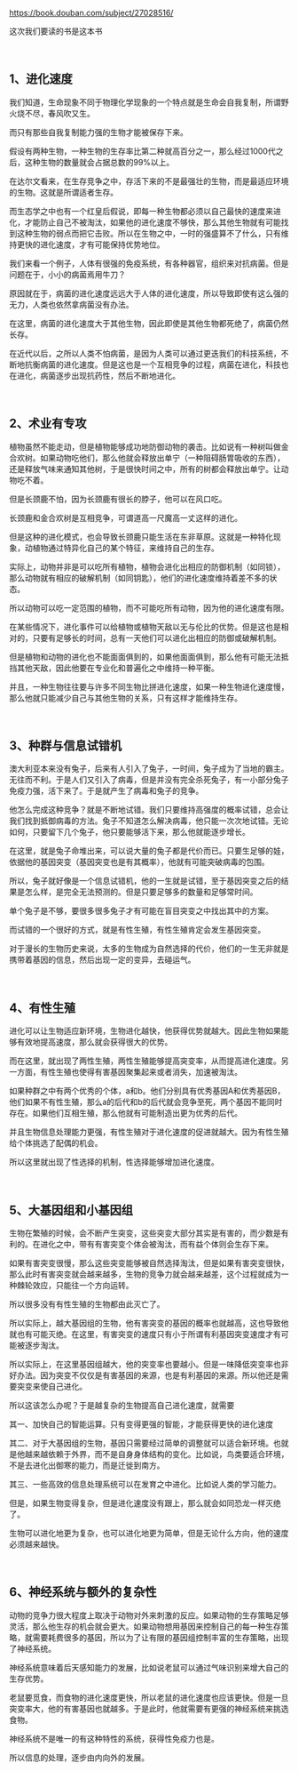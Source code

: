<p></p><a href="http://link.zhihu.com/?target=https%3A//book.douban.com/subject/27028516/" data-draft-node="block" data-draft-type="link-card" class=" external" target="_blank" rel="nofollow noreferrer"><span class="invisible">https://</span><span class="visible">book.douban.com/subject</span><span class="invisible">/27028516/</span><span class="ellipsis"></span></a><p data-pid="kwgu4wRT">这次我们要读的书是这本书</p><p><br></p><h2>1、进化速度</h2><p data-pid="NxpagJ6I">我们知道，生命现象不同于物理化学现象的一个特点就是生命会自我复制，所谓野火烧不尽，春风吹又生。</p><p data-pid="xvYvNRFq">而只有那些自我复制能力强的生物才能被保存下来。</p><p data-pid="0B4DZE6l">假设有两种生物，一种生物的生存率比第二种就高百分之一，那么经过1000代之后，这种生物的数量就会占据总数的99%以上。</p><p data-pid="bCH9eDqw">在达尔文看来，在生存竞争之中，存活下来的不是最强壮的生物，而是最适应环境的生物。这就是所谓适者生存。</p><p data-pid="nJhHHyxx">而生态学之中也有一个红皇后假说，即每一种生物都必须以自己最快的速度来进化，才能防止自己不被淘汰，如果他的进化速度不够快，那么其他生物就有可能找到这种生物的弱点而把它击败。所以在生物之中，一时的强盛算不了什么，只有维持更快的进化速度，才有可能保持优势地位。</p><p data-pid="myh1q1b8">我们来看一个例子，人体有很强的免疫系统，有各种器官，组织来对抗病菌。但是问题在于，小小的病菌焉用牛刀？</p><p data-pid="cdM3ZZ5h">原因就在于，病菌的进化速度远远大于人体的进化速度，所以导致即使有这么强的无力，人类也依然拿病菌没有办法。</p><p data-pid="QW8OO1Ws">在这里，病菌的进化速度大于其他生物，因此即使是其他生物都死绝了，病菌仍然长存。</p><p data-pid="gLhJP05M">在近代以后，之所以人类不怕病菌，是因为人类可以通过更迭我们的科技系统，不断地抗衡病菌的进化速度。但是这也是一个互相竞争的过程，病菌在进化，科技也在进化，病菌逐步出现抗药性，然后不断地进化。</p><p><br></p><h2>2、术业有专攻</h2><p data-pid="wn4HFQZR">植物虽然不能走动，但是植物能够成功地防御动物的袭击。比如说有一种树叫做金合欢树。如果动物吃他们，那么他就会释放出单宁（一种阻碍肠胃吸收的东西），还是释放气味来通知其他树，于是很快时间之中，所有的树都会释放出单宁。让动物吃不着。</p><p data-pid="E6BMApyu">但是长颈鹿不怕，因为长颈鹿有很长的脖子，他可以在风口吃。</p><p data-pid="Y5gCHBXl">长颈鹿和金合欢树是互相竞争，可谓道高一尺魔高一丈这样的进化。</p><p data-pid="3JY4LO2z">但是这种的进化模式，也会导致长颈鹿只能生活在东非草原。这就是一种特化现象，动植物通过特异化自己的某个特征，来维持自己的生存。</p><p data-pid="jahLG0jH">实际上，动物并非是可以吃所有植物，植物会进化出相应的防御机制（如同锁），那么动物就有相应的破解机制（如同钥匙），他们的进化速度维持着差不多的状态。</p><p data-pid="HvUU381S">所以动物可以吃一定范围的植物，而不可能吃所有动物，因为他的进化速度有限。</p><p data-pid="O-vITvlE">在某些情况下，进化事件可以给植物或植物天敌以无与伦比的优势。但是这也是相对的，只要有足够长的时间，总有一天他们可以进化出相应的防御或破解机制。</p><p data-pid="USThpeu-">但是植物和动物的进化也不能面面俱到的，如果他面面俱到，那么他有可能无法抵挡其他天敌，因此他要在专业化和普遍化之中维持一种平衡。</p><p data-pid="RDyViBE_">并且，一种生物往往要与许多不同生物比拼进化速度，如果一种生物进化速度慢，那么他就只能减少自己与其他生物的关系，只有这样才能维持生存。</p><p><br></p><h2>3、种群与信息试错机</h2><p data-pid="JslqbZrE">澳大利亚本来没有兔子，后来有人引入了兔子，一时间，兔子成为了当地的霸主。无往而不利。于是人们又引入了病毒，但是并没有完全杀死兔子，有一小部分兔子免疫力强，活下来了。于是就产生了病毒和兔子的竞争。</p><p data-pid="6bUkS-Hx">他怎么完成这种竞争？就是不断地试错。我们只要维持高强度的概率试错，总会让我们找到抵御病毒的方法。兔子不知道怎么解决病毒，他只能一次次地试错。无论如何，只要留下几个兔子，他只要能够活下来，那么他就能逐步增长。</p><p data-pid="izUG3TWv">在这里，就是兔子命堆出来，可以说大量的兔子都是代价而已。只要生足够的娃，依据他的基因突变（基因突变也是有其概率），他就有可能突破病毒的包围。</p><p data-pid="4Ow_M27s">所以，兔子就好像是一个信息试错机，他的一生就是试错，至于基因突变之后的结果是怎么样，是完全无法预测的。但是只要足够多的数量和足够常时间。</p><p data-pid="DXPviBvs">单个兔子是不够，要很多很多兔子才有可能在盲目突变之中找出其中的方案。</p><p data-pid="Z7QY2BrF">而试错的一个很好的方式，就是有性生殖，有性生殖肯定会发生基因突变。</p><p data-pid="lz9FBSKi">对于漫长的生物历史来说，太多的生物成为自然选择的代价，他们的一生无非就是携带着基因的信息，然后出现一定的变异，去碰运气。</p><p><br></p><h2>4、有性生殖</h2><p data-pid="kv7T98Yk">进化可以让生物适应新环境，生物进化越快，他获得优势就越大。因此生物如果能够有效地提高速度，那么就会获得很大的优势。</p><p data-pid="VKgdZYCV">而在这里，就出现了两性生殖，两性生殖能够提高突变率，从而提高进化速度。另一方面，有性生殖也使得有害基因聚集起来或者消失，加速被淘汰。</p><p data-pid="9BdoPknD">如果种群之中有两个优秀的个体，a和b。他们分别具有优秀基因A和优秀基因B，他们如果不有性生殖，那么a的后代和b的后代就会竞争至死，两个基因不能同时存在。如果他们互相生殖，那么他就有可能制造出更为优秀的后代。</p><p data-pid="GbCAa87E">并且生物信息处理能力更强，有性生殖对于进化速度的促进就越大。因为有性生殖给个体挑选了配偶的机会。</p><p data-pid="dpxSmOuj">所以这里就出现了性选择的机制，性选择能够增加进化速度。</p><p><br></p><h2>5、大基因组和小基因组</h2><p data-pid="KIEefCub">生物在繁殖的时候，会不断产生突变，这些突变大部分其实是有害的，而少数是有利的。在进化之中，带有有害突变个体会被淘汰，而有益个体则会生存下来。</p><p data-pid="wjRaNIuR">如果有害突变很慢，那么这些突变能够被自然选择淘汰，但是如果有害突变很快，那么此时有害突变就会越来越多，生物的竞争力就会越来越差，这个过程就成为一种棘轮效应，只能往一个方向运转。</p><p data-pid="tTL5wBh3">所以很多没有有性生殖的生物都由此灭亡了。</p><p data-pid="09jO6tkD">所以实际上，越大基因组的生物，他有害突变的基因的概率也就越高，这也导致他就也有可能灭绝。在这里，有害突变的速度只有小于所谓有利基因突变速度才有可能被逐步淘汰。</p><p data-pid="y55MVLbl">所以实际上，在这里基因组越大，他的突变率也要越小。但是一味降低突变率也非好办法。因为突变不仅仅是有害基因的来源，也是有利基因的来源。所以他还是需要突变来使自己进化。</p><p data-pid="KM3nOSHT">所以这该怎么办呢？于是越复杂的生物提高自己进化速度，就需要</p><p data-pid="msvNikDZ">其一、加快自己的智能运算。只有变得更强的智能，才能获得更快的进化速度</p><p data-pid="1baV4_Q4">其二、对于大基因组的生物，基因只需要经过简单的调整就可以适合新环境。也就是他越来越依赖于外界，而不是自身身体结构的变化。比如说，鸟类要适合环境，不是去进化出御寒的能力，而是迁徙到南方。</p><p data-pid="u59icyVS">其三、一些高效的信息处理系统可以在发育之中进化。比如说人类的学习能力。</p><p data-pid="3yY1Pewe">但是，如果生物变得复杂，但是进化速度没有跟上，那么就会如同恐龙一样灭绝了。</p><p data-pid="xPUO3pXt">生物可以进化地更为复杂，也可以进化地更为简单，但是无论什么方向，他的速度必须越来越快。</p><p><br></p><h2>6、神经系统与额外的复杂性</h2><p data-pid="R6QeHB15">动物的竞争力很大程度上取决于动物对外来刺激的反应。如果动物的生存策略足够灵活，那么他生存的机会就会更大。如果动物想用基因来控制自己的每一种生存策略，就需要耗费很多的基因，所以为了让有限的基因组控制丰富的生存策略，出现了神经系统。</p><p data-pid="kgmSdVmh">神经系统意味着后天感知能力的发展，比如说老鼠可以通过气味识别来增大自己的生存优势。</p><p data-pid="VYIskVDx">老鼠要觅食，而食物的进化速度更快，所以老鼠的进化速度也应该更快。但是一旦突变率大，他的有害基因也就越多。于是此时，他就需要有更强的神经系统来挑选食物。</p><p data-pid="4swtmsMv">神经系统不是唯一的有这种特性的系统，获得性免疫力也是。</p><p data-pid="uFI1fcRi">所以信息的处理，逐步由内向外的发展。</p>